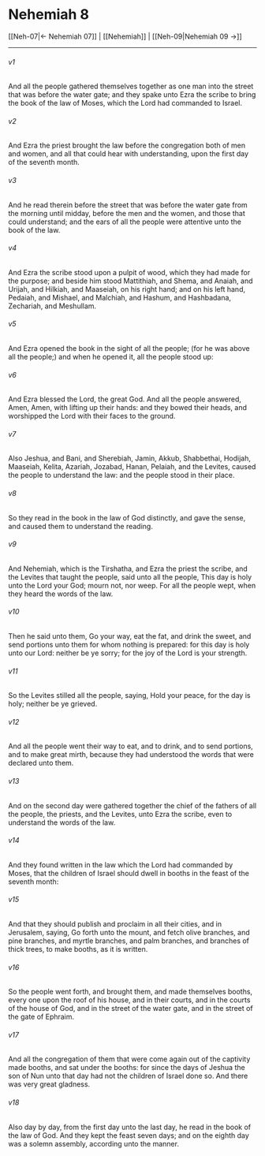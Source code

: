 # Nehemiah 8

[[Neh-07|← Nehemiah 07]] | [[Nehemiah]] | [[Neh-09|Nehemiah 09 →]]
***

###### v1
And all the people gathered themselves together as one man into the street that was before the water gate; and they spake unto Ezra the scribe to bring the book of the law of Moses, which the Lord had commanded to Israel.
###### v2
And Ezra the priest brought the law before the congregation both of men and women, and all that could hear with understanding, upon the first day of the seventh month.
###### v3
And he read therein before the street that was before the water gate from the morning until midday, before the men and the women, and those that could understand; and the ears of all the people were attentive unto the book of the law.
###### v4
And Ezra the scribe stood upon a pulpit of wood, which they had made for the purpose; and beside him stood Mattithiah, and Shema, and Anaiah, and Urijah, and Hilkiah, and Maaseiah, on his right hand; and on his left hand, Pedaiah, and Mishael, and Malchiah, and Hashum, and Hashbadana, Zechariah, and Meshullam.
###### v5
And Ezra opened the book in the sight of all the people; (for he was above all the people;) and when he opened it, all the people stood up:
###### v6
And Ezra blessed the Lord, the great God. And all the people answered, Amen, Amen, with lifting up their hands: and they bowed their heads, and worshipped the Lord with their faces to the ground.
###### v7
Also Jeshua, and Bani, and Sherebiah, Jamin, Akkub, Shabbethai, Hodijah, Maaseiah, Kelita, Azariah, Jozabad, Hanan, Pelaiah, and the Levites, caused the people to understand the law: and the people stood in their place.
###### v8
So they read in the book in the law of God distinctly, and gave the sense, and caused them to understand the reading.
###### v9
And Nehemiah, which is the Tirshatha, and Ezra the priest the scribe, and the Levites that taught the people, said unto all the people, This day is holy unto the Lord your God; mourn not, nor weep. For all the people wept, when they heard the words of the law.
###### v10
Then he said unto them, Go your way, eat the fat, and drink the sweet, and send portions unto them for whom nothing is prepared: for this day is holy unto our Lord: neither be ye sorry; for the joy of the Lord is your strength.
###### v11
So the Levites stilled all the people, saying, Hold your peace, for the day is holy; neither be ye grieved.
###### v12
And all the people went their way to eat, and to drink, and to send portions, and to make great mirth, because they had understood the words that were declared unto them.
###### v13
And on the second day were gathered together the chief of the fathers of all the people, the priests, and the Levites, unto Ezra the scribe, even to understand the words of the law.
###### v14
And they found written in the law which the Lord had commanded by Moses, that the children of Israel should dwell in booths in the feast of the seventh month:
###### v15
And that they should publish and proclaim in all their cities, and in Jerusalem, saying, Go forth unto the mount, and fetch olive branches, and pine branches, and myrtle branches, and palm branches, and branches of thick trees, to make booths, as it is written.
###### v16
So the people went forth, and brought them, and made themselves booths, every one upon the roof of his house, and in their courts, and in the courts of the house of God, and in the street of the water gate, and in the street of the gate of Ephraim.
###### v17
And all the congregation of them that were come again out of the captivity made booths, and sat under the booths: for since the days of Jeshua the son of Nun unto that day had not the children of Israel done so. And there was very great gladness.
###### v18
Also day by day, from the first day unto the last day, he read in the book of the law of God. And they kept the feast seven days; and on the eighth day was a solemn assembly, according unto the manner. 
